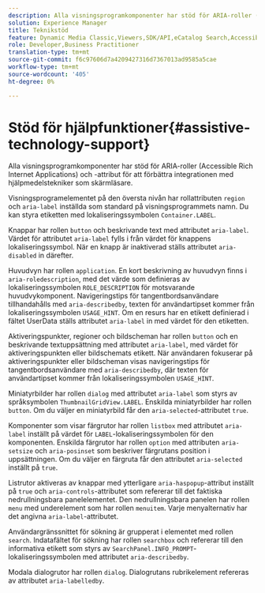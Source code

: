 ```yaml
---
description: Alla visningsprogramkomponenter har stöd för ARIA-roller (Accessible Rich Internet Applications) och -attribut för att förbättra integrationen med hjälpmedelstekniker som skärmläsare.
solution: Experience Manager
title: Teknikstöd
feature: Dynamic Media Classic,Viewers,SDK/API,eCatalog Search,Accessibility
role: Developer,Business Practitioner
translation-type: tm+mt
source-git-commit: f6c97606d7a4209427316d7367013ad9585a5cae
workflow-type: tm+mt
source-wordcount: '405'
ht-degree: 0%

---
```



# Stöd för hjälpfunktioner{#assistive-technology-support}

Alla visningsprogramkomponenter har stöd för ARIA-roller (Accessible Rich Internet Applications) och -attribut för att förbättra integrationen med hjälpmedelstekniker som skärmläsare.

Visningsprogramelementet på den översta nivån har rollattributen `region` och `aria-label` inställda som standard på visningsprogrammets namn. Du kan styra etiketten med lokaliseringssymbolen `Container.LABEL`.

Knappar har rollen `button` och beskrivande text med attributet `aria-label`. Värdet för attributet `aria-label` fylls i från värdet för knappens lokaliseringssymbol. När en knapp är inaktiverad ställs attributet `aria-disabled` in därefter.

Huvudvyn har rollen `application`. En kort beskrivning av huvudvyn finns i `aria-roledescription`, med det värde som definieras av lokaliseringssymbolen `ROLE_DESCRIPTION` för motsvarande huvudvykomponent. Navigeringstips för tangentbordsanvändare tillhandahålls med `aria-describedby`, texten för användartipset kommer från lokaliseringssymbolen `USAGE_HINT`. Om en resurs har en etikett definierad i fältet UserData ställs attributet `aria-label` in med värdet för den etiketten.

Aktiveringspunkter, regioner och bildscheman har rollen `button` och en beskrivande textuppsättning med attributet `aria-label`, med värdet för aktiveringspunkten eller bildschemats etikett. När användaren fokuserar på aktiveringspunkter eller bildscheman visas navigeringstips för tangentbordsanvändare med `aria-describedby`, där texten för användartipset kommer från lokaliseringssymbolen `USAGE_HINT`.

Miniatyrbilder har rollen `dialog` med attributet `aria-label` som styrs av språksymbolen `ThumbnailGridView.LABEL`. Enskilda miniatyrbilder har rollen `button`. Om du väljer en miniatyrbild får den `aria-selected`-attributet `true`.

Komponenter som visar färgrutor har rollen `listbox` med attributet `aria-label` inställt på värdet för `LABEL`-lokaliseringssymbolen för den komponenten. Enskilda färgrutor har rollen `option` med attributen `aria-setsize` och `aria-posinset` som beskriver färgrutans position i uppsättningen. Om du väljer en färgruta får den attributet `aria-selected` inställt på `true`.

Listrutor aktiveras av knappar med ytterligare `aria-haspopup`-attribut inställt på `true` och `aria-controls`-attributet som refererar till det faktiska nedrullningsbara panelelementet. Den nedrullningsbara panelen har rollen `menu` med underelement som har rollen `menuitem`. Varje menyalternativ har det angivna `aria-label`-attributet.

Användargränssnittet för sökning är grupperat i elementet med rollen `search`. Indatafältet för sökning har rollen `searchbox` och refererar till den informativa etikett som styrs av `SearchPanel.INFO_PROMPT`-lokaliseringssymbolen med attributet `aria-describedby`.

Modala dialogrutor har rollen `dialog`. Dialogrutans rubrikelement refereras av attributet `aria-labelledby`.
